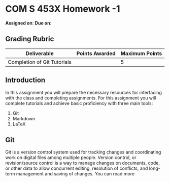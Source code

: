 # COM S 453X Homework -1
**Assigned on**:
**Due on**:

## Grading Rubric

|Deliverable | Points Awarded | Maximum Points |
|---|---|---|
|Completion of Git Tutorials | | 5 |

## Introduction

In this assignment you will prepare the necessary resources for interfacing with the class and
completing assignments.  For this assignment you will complete tutorials and achieve basic
proficiency with three main tools:

1. Git
2. Markdown
3. LaTeX

## Git

Git is a version control system used for tracking changes and coordinating work on digital files among multiple people.
Version control, or revision/source control is a way to manage changes on documents, code, or other data to allow 
concurrent editing, resolution of conflicts, and long-term management and saving of changes.  You can read more 
